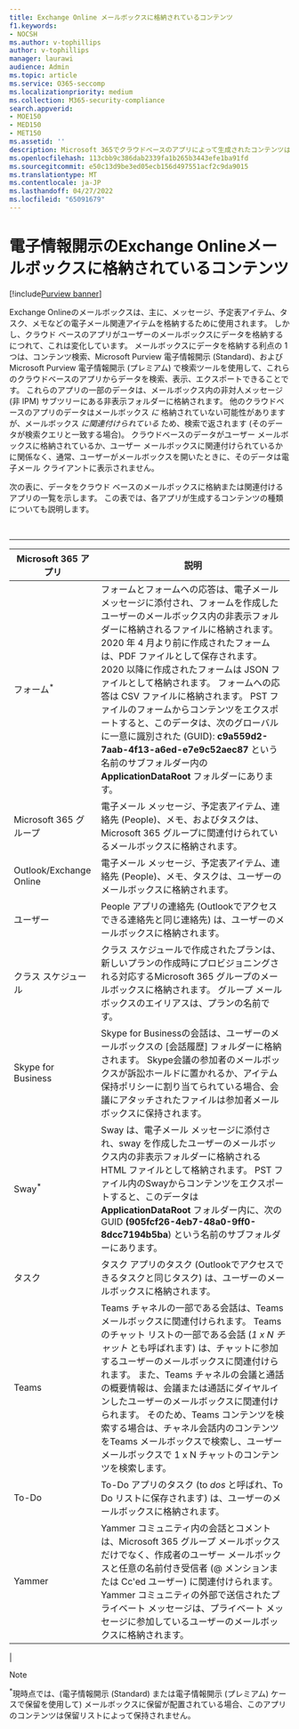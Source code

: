 ```yaml
---
title: Exchange Online メールボックスに格納されているコンテンツ
f1.keywords:
- NOCSH
ms.author: v-tophillips
author: v-tophillips
manager: laurawi
audience: Admin
ms.topic: article
ms.service: O365-seccomp
ms.localizationpriority: medium
ms.collection: M365-security-compliance
search.appverid:
- MOE150
- MED150
- MET150
ms.assetid: ''
description: Microsoft 365でクラウドベースのアプリによって生成されたコンテンツは、ユーザーのExchange Onlineメールボックスに格納または関連付けられます。 このコンテンツは、Microsoft 電子情報開示ツールを使用して検索できます。
ms.openlocfilehash: 113cbb9c386dab2339fa1b265b3443efe1ba91fd
ms.sourcegitcommit: e50c13d9be3ed05ecb156d497551acf2c9da9015
ms.translationtype: MT
ms.contentlocale: ja-JP
ms.lasthandoff: 04/27/2022
ms.locfileid: "65091679"
---
```

# <a name="content-stored-in-exchange-online-mailboxes-for-ediscovery"></a>電子情報開示のExchange Onlineメールボックスに格納されているコンテンツ

[!include[Purview banner](../includes/purview-rebrand-banner.md)]

Exchange Onlineのメールボックスは、主に、メッセージ、予定表アイテム、タスク、メモなどの電子メール関連アイテムを格納するために使用されます。 しかし、クラウド ベースのアプリがユーザーのメールボックスにデータを格納するにつれて、これは変化しています。 メールボックスにデータを格納する利点の 1 つは、コンテンツ検索、Microsoft Purview 電子情報開示 (Standard)、および Microsoft Purview 電子情報開示 (プレミアム) で検索ツールを使用して、これらのクラウドベースのアプリからデータを検索、表示、エクスポートできることです。 これらのアプリの一部のデータは、メールボックス内の非対人メッセージ (非 IPM) サブツリーにある非表示フォルダーに格納されます。 他のクラウドベースのアプリのデータはメールボックス _に_ 格納されていない可能性がありますが、メールボックス _に関連付けられている_ ため、検索で返されます (そのデータが検索クエリと一致する場合)。 クラウドベースのデータがユーザー メールボックスに格納されているか、ユーザー メールボックスに関連付けられているかに関係なく、通常、ユーザーがメールボックスを開いたときに、そのデータは電子メール クライアントに表示されません。

次の表に、データをクラウド ベースのメールボックスに格納または関連付けるアプリの一覧を示します。 この表では、各アプリが生成するコンテンツの種類についても説明します。

<br>

****

|Microsoft 365 アプリ|説明|
|---|---|
|フォーム<sup>*</sup>|フォームとフォームへの応答は、電子メール メッセージに添付され、フォームを作成したユーザーのメールボックス内の非表示フォルダーに格納されるファイルに格納されます。 2020 年 4 月より前に作成されたフォームは、PDF ファイルとして保存されます。 2020 以降に作成されたフォームは JSON ファイルとして格納されます。 フォームへの応答は CSV ファイルに格納されます。 PST ファイルのフォームからコンテンツをエクスポートすると、このデータは、次のグローバルに一意に識別された (GUID): **c9a559d2-7aab-4f13-a6ed-e7e9c52aec87** という名前のサブフォルダー内の **ApplicationDataRoot** フォルダーにあります。|
|Microsoft 365 グループ|電子メール メッセージ、予定表アイテム、連絡先 (People)、メモ、およびタスクは、Microsoft 365 グループに関連付けられているメールボックスに格納されます。|
|Outlook/Exchange Online|電子メール メッセージ、予定表アイテム、連絡先 (People)、メモ、タスクは、ユーザーのメールボックスに格納されます。|
|ユーザー|People アプリの連絡先 (Outlookでアクセスできる連絡先と同じ連絡先) は、ユーザーのメールボックスに格納されます。|
|クラス スケジュール|クラス スケジュールで作成されたプランは、新しいプランの作成時にプロビジョニングされる対応するMicrosoft 365 グループのメールボックスに格納されます。 グループ メールボックスのエイリアスは、プランの名前です。|
|Skype for Business|Skype for Businessの会話は、ユーザーのメールボックスの [会話履歴] フォルダーに格納されます。 Skype会議の参加者のメールボックスが訴訟ホールドに置かれるか、アイテム保持ポリシーに割り当てられている場合、会議にアタッチされたファイルは参加者メールボックスに保持されます。|
|Sway<sup>*</sup>|Sway は、電子メール メッセージに添付され、sway を作成したユーザーのメールボックス内の非表示フォルダーに格納される HTML ファイルとして格納されます。 PST ファイル内のSwayからコンテンツをエクスポートすると、このデータは **ApplicationDataRoot** フォルダー内に、次の GUID **(905fcf26-4eb7-48a0-9ff0-8dcc7194b5ba**) という名前のサブフォルダーにあります。|
|タスク|タスク アプリのタスク (Outlookでアクセスできるタスクと同じタスク) は、ユーザーのメールボックスに格納されます。|
|Teams|Teams チャネルの一部である会話は、Teams メールボックスに関連付けられます。 Teamsのチャット リストの一部である会話 (*1 x N チャット* とも呼ばれます) は、チャットに参加するユーザーのメールボックスに関連付けられます。 また、Teams チャネルの会議と通話の概要情報は、会議または通話にダイヤルインしたユーザーのメールボックスに関連付けられます。 そのため、Teams コンテンツを検索する場合は、チャネル会話内のコンテンツをTeams メールボックスで検索し、ユーザー メールボックスで 1 x N チャットのコンテンツを検索します。|
|To-Do|To-Do アプリのタスク (to *dos* と呼ばれ、To Do リストに保存されます) は、ユーザーのメールボックスに格納されます。|
|Yammer|Yammer コミュニティ内の会話とコメントは、Microsoft 365 グループ メールボックスだけでなく、作成者のユーザー メールボックスと任意の名前付き受信者 (@ メンションまたは Cc'ed ユーザー) に関連付けられます。 Yammer コミュニティの外部で送信されたプライベート メッセージは、プライベート メッセージに参加しているユーザーのメールボックスに格納されます。|
|

> [!NOTE]
> <sup>*</sup>現時点では、(電子情報開示 (Standard) または電子情報開示 (プレミアム) ケースで保留を使用して) メールボックスに保留が配置されている場合、このアプリのコンテンツは保留リストによって保持されません。
